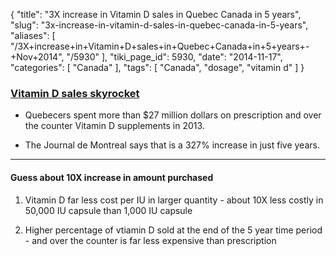 {
    "title": "3X increase in Vitamin D sales in Quebec Canada in 5 years",
    "slug": "3x-increase-in-vitamin-d-sales-in-quebec-canada-in-5-years",
    "aliases": [
        "/3X+increase+in+Vitamin+D+sales+in+Quebec+Canada+in+5+years+-+Nov+2014",
        "/5930"
    ],
    "tiki_page_id": 5930,
    "date": "2014-11-17",
    "categories": [
        "Canada"
    ],
    "tags": [
        "Canada",
        "dosage",
        "vitamin d"
    ]
}


### [Vitamin D sales skyrocket](http://www.cjad.com/cjad-news/2014/11/17/vitamin-d-sales-skyrocket)

* Quebecers spent more than $27 million dollars on prescription and over the counter Vitamin D supplements in 2013.

* The Journal de Montreal says that is a 327% increase in just five years.

---

#### Guess about 10X increase in amount purchased

1. Vitamin D far less cost  per IU in larger quantity  - about 10X less costly in 50,000 IU capsule than 1,000 IU capsule

1. Higher percentage of vtiamin D sold at the end of the 5 year time period - and over the counter is far less expensive than prescription